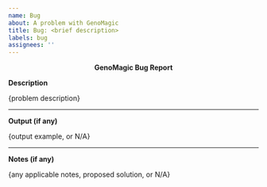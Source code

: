 ```yaml
---
name: Bug
about: A problem with GenoMagic
title: Bug: <brief description>
labels: bug
assignees: ''
---
```


<p align="center">
    <b>GenoMagic Bug Report</b>
</p>

**Description**

{problem description}

---

**Output (if any)**

{output example, or N/A}

---

**Notes (if any)**

{any applicable notes, proposed solution, or N/A}
